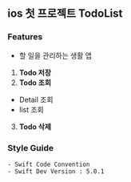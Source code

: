 ## ios 첫 프로젝트 TodoList

### Features
* 할 일을 관리하는 생활 앱
 1. **Todo 저장**
 2. **Todo 조회**
  - Detail 조회
  - list 조회
 3. **Todo 삭제**

### Style Guide
    - Swift Code Convention
    - Swift Dev Version : 5.0.1
